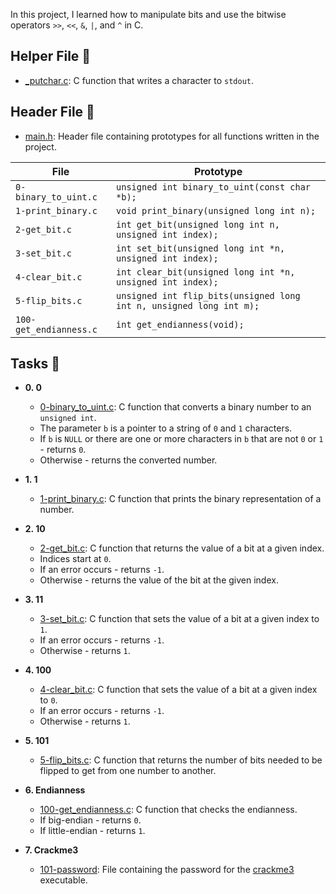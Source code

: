 In this project, I learned how to manipulate bits and use the
bitwise operators `>>`, `<<`, `&`, `|`, and `^` in C.

## Helper File :raised_hands:

* [_putchar.c](./_putchar.c): C function that writes a character to `stdout`.

## Header File :file_folder:

* [main.h](./holberton.h): Header file containing prototypes for all
functions written in the project.

| File                   | Prototype                                                           |
| ---------------------- | ------------------------------------------------------------------- |
| `0-binary_to_uint.c`   | `unsigned int binary_to_uint(const char *b);`                       |
| `1-print_binary.c`     | `void print_binary(unsigned long int n);`                           |
| `2-get_bit.c`          | `int get_bit(unsigned long int n, unsigned int index);`             |
| `3-set_bit.c`          | `int set_bit(unsigned long int *n, unsigned int index);`            |
| `4-clear_bit.c`        | `int clear_bit(unsigned long int *n, unsigned int index);`          |
| `5-flip_bits.c`        | `unsigned int flip_bits(unsigned long int n, unsigned long int m);` |
| `100-get_endianness.c` | `int get_endianness(void);`                                         |

## Tasks :page_with_curl:

* **0. 0**
  * [0-binary_to_uint.c](./0-binary_to_uint.c): C function that converts a binary number
  to an `unsigned int`.
  * The parameter `b` is a pointer to a string of `0` and `1` characters.
  * If `b` is `NULL` or there are one or more characters in `b` that are
  not `0` or `1` - returns `0`.
  * Otherwise - returns the converted number.

* **1. 1**
  * [1-print_binary.c](./1-print_binary.c): C function that prints the binary representation
  of a number.

* **2. 10**
  * [2-get_bit.c](./2-get_bit.c): C function that returns the value of a bit at a
  given index.
  * Indices start at `0`.
  * If an error occurs - returns `-1`.
  * Otherwise - returns the value of the bit at the given index.

* **3. 11**
  * [3-set_bit.c](./3-set_bit.c): C function that sets the value of a bit at a given index
  to `1`.
  * If an error occurs - returns `-1`.
  * Otherwise - returns `1`.

* **4. 100**
  * [4-clear_bit.c](./4-clear_bit.c): C function that sets the value of a bit at
  a given index to `0`.
  * If an error occurs - returns `-1`.
  * Otherwise - returns `1`.

* **5. 101**
  * [5-flip_bits.c](./5-flip_bits.c): C function that returns the number of bits needed
  to be flipped to get from one number to another.

* **6. Endianness**
  * [100-get_endianness.c](./100-get_endianness.c): C function that checks the endianness.
  * If big-endian - returns `0`.
  * If little-endian - returns `1`.

* **7. Crackme3**
  * [101-password](./101-password): File containing the password for the
  [crackme3](https://github.com/holbertonschool/0x13.c) executable.

